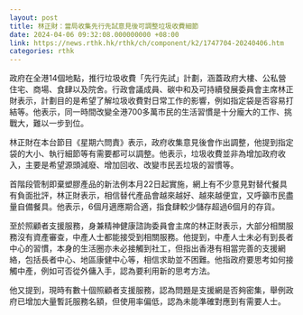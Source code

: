```yaml
---
layout: post
title: 林正財：當局收集先行先試意見後可調整垃圾收費細節
date: 2024-04-06 09:32:08.000000000 +08:00
link: https://news.rthk.hk/rthk/ch/component/k2/1747704-20240406.htm
categories: rthk
---
```


政府在全港14個地點，推行垃圾收費「先行先試」計劃，涵蓋政府大樓、公私營住宅、商場、食肆以及院舍。行政會議成員、碳中和及可持續發展委員會主席林正財表示，計劃目的是希望了解垃圾收費對日常工作的影響，例如指定袋是否容易打結等。他表示，同一時間改變全港700多萬市民的生活習慣是十分龐大的工作、挑戰大，難以一步到位。

林正財在本台節目《星期六問責》表示，政府收集意見後會作出調整，他提到指定袋的大小、執行細節等有需要都可以調整。他表示，垃圾收費並非為增加政府收入，主要是希望源頭減廢、增加回收、改變市民丟垃圾的習慣等。

首階段管制即棄塑膠產品的新法例本月22日起實施，網上有不少意見對替代餐具有負面批評，林正財表示，相信替代產品會越來越好、越來越便宜，又呼籲市民盡量自備餐具。他表示，6個月適應期合適，指食肆較少儲存超過6個月的存貨。

至於照顧者支援服務，身兼精神健康諮詢委員會主席的林正財表示，大部分相關服務沒有資產審查，中產人士都能接受到相關服務。他提到，中產人士未必有到長者中心的習慣，本身的生活圈亦未必接觸到社工，但指出香港有相當完善的支援網絡，包括長者中心、地區康健中心等，相信求助並不困難。他指政府要思考如何接觸中產，例如可否從外傭入手，認為要利用新的思考方法。

他又提到，現時有數十個照顧者支援服務，認為問題是支援網是否夠密集，舉例政府已增加大量暫託服務名額，但使用率偏低，認為未能準確對應到有需要人士。
